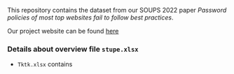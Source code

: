 This repository contains the dataset from our SOUPS 2022 paper *Password policies of most top websites fail to follow best practices*.

Our project website can be found [here](https://passwordpolicies.cs.princeton.edu/)

### Details about overview file ```stupe.xlsx```

- ```Tktk.xlsx``` contains

